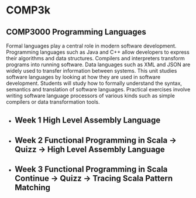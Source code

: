 # COMP3k
## COMP3000 Programming Languages 

Formal languages play a central role in modern software development. Programming languages such as Java and C++ allow developers to express their algorithms and data structures. Compilers and interpreters transform programs into running software. Data languages such as XML and JSON are widely used to transfer information between systems. This unit studies software languages by looking at how they are used in software development. Students will study how to formally understand the syntax, semantics and translation of software languages. Practical exercises involve writing software language processors of various kinds such as simple compilers or data transformation tools.

- ## Week 1 High Level Assembly Language
- ## Week 2 Functional Programming in Scala -> Quizz -> High Level Assembly Language 
- ## Week 3 Functional Programming in Scala Continue -> Quizz -> Tracing Scala Pattern Matching
